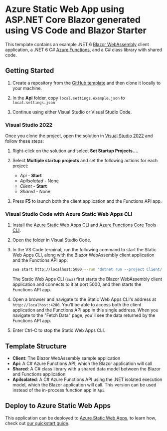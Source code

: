 # Azure Static Web App using ASP.NET Core Blazor generated using VS Code and Blazor Starter

This template contains an example .NET 6 [Blazor WebAssembly](https://docs.microsoft.com/aspnet/core/blazor/?view=aspnetcore-6.0#blazor-webassembly) client application, a .NET 6 C# [Azure Functions](https://docs.microsoft.com/azure/azure-functions/functions-overview), and a C# class library with shared code.

## Getting Started

1. Create a repository from the [GitHub template](https://docs.github.com/en/enterprise/2.22/user/github/creating-cloning-and-archiving-repositories/creating-a-repository-from-a-template) and then clone it locally to your machine.

1. In the **Api** folder, copy `local.settings.example.json` to `local.settings.json`

1. Continue using either Visual Studio or Visual Studio Code.

### Visual Studio 2022

Once you clone the project, open the solution in [Visual Studio 2022](https://visualstudio.microsoft.com/vs/) and follow these steps:

1. Right-click on the solution and select **Set Startup Projects...**.

1. Select **Multiple startup projects** and set the following actions for each project:

   - _Api_ - **Start**
   - _ApiIsolated_ - None
   - _Client_ - **Start**
   - _Shared_ - None

1. Press **F5** to launch both the client application and the Functions API app.

### Visual Studio Code with Azure Static Web Apps CLI

1. Install the [Azure Static Web Apps CLI](https://www.npmjs.com/package/@azure/static-web-apps-cli) and [Azure Functions Core Tools CLI](https://www.npmjs.com/package/azure-functions-core-tools).

1. Open the folder in Visual Studio Code.

1. In the VS Code terminal, run the following command to start the Static Web Apps CLI, along with the Blazor WebAssembly client application and the Functions API app:

   ```bash
   swa start http://localhost:5000 --run "dotnet run --project Client/Client.csproj" --api-location Api
   ```

   The Static Web Apps CLI (`swa`) first starts the Blazor WebAssembly client application and connects to it at port 5000, and then starts the Functions API app.

1. Open a browser and navigate to the Static Web Apps CLI's address at `http://localhost:4280`. You'll be able to access both the client application and the Functions API app in this single address. When you navigate to the "Fetch Data" page, you'll see the data returned by the Functions API app.

1. Enter Ctrl-C to stop the Static Web Apps CLI.

## Template Structure

- **Client**: The Blazor WebAssembly sample application
- **Api**: A C# Azure Functions API, which the Blazor application will call
- **Shared**: A C# class library with a shared data model between the Blazor and Functions application
- **ApiIsolated**: A C# Azure Functions API using the .NET isolated execution model, which the Blazor application will call. This version can be used instead of the in-process function app in `Api`.

## Deploy to Azure Static Web Apps

This application can be deployed to [Azure Static Web Apps](https://docs.microsoft.com/azure/static-web-apps), to learn how, check out [our quickstart guide](https://aka.ms/blazor-swa/quickstart).

